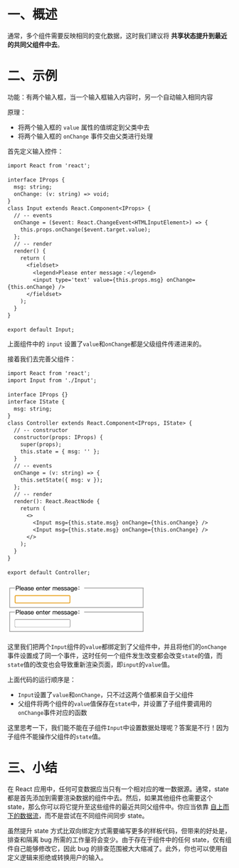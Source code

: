 # 一、概述

通常，多个组件需要反映相同的变化数据，这时我们建议将 **共享状态提升到最近的共同父组件中去**。

# 二、示例

功能：有两个输入框，当一个输入框输入内容时，另一个自动输入相同内容

原理：

- 将两个输入框的 `value` 属性的值绑定到父类中去
- 将两个输入框的 `onChange` 事件交由父类进行处理

首先定义输入控件：

```tsx
import React from 'react';

interface IProps {
  msg: string;
  onChange: (v: string) => void;
}
class Input extends React.Component<IProps> {
  // -- events
  onChange = ($event: React.ChangeEvent<HTMLInputElement>) => {
    this.props.onChange($event.target.value);
  };
  // -- render
  render() {
    return (
      <fieldset>
        <legend>Please enter message：</legend>
        <input type='text' value={this.props.msg} onChange={this.onChange} />
      </fieldset>
    );
  }
}

export default Input;
```

上面组件中的 `input` 设置了`value`和`onChange`都是父级组件传递进来的。

接着我们去完善父组件：

```tsx
import React from 'react';
import Input from './Input';

interface IProps {}
interface IState {
  msg: string;
}
class Controller extends React.Component<IProps, IState> {
  // -- constructor
  constructor(props: IProps) {
    super(props);
    this.state = { msg: '' };
  }
  // -- events
  onChange = (v: string) => {
    this.setState({ msg: v });
  };
  // -- render
  render(): React.ReactNode {
    return (
      <>
        <Input msg={this.state.msg} onChange={this.onChange} />
        <Input msg={this.state.msg} onChange={this.onChange} />
      </>
    );
  }
}

export default Controller;
```

![](IMGS/promote.gif)

这里我们把两个`Input`组件的`value`都绑定到了父组件中，并且将他们的`onChange`事件设置成了同一个事件，这时任何一个组件发生改变都会改变`state`的值，而`state`值的改变也会导致重新渲染页面，即`input`的`value`值。

上面代码的运行顺序是：

- `Input`设置了`value`和`onChange`，只不过这两个值都来自于父组件
- 父组件将两个组件的`value`值保存在`state`中，并设置了子组件要调用的`onChange`事件对应的函数

这里思考一下，我们能不能在子组件`Input`中设置数据处理呢？答案是不行！因为子组件不能操作父组件的`state`值。

# 三、小结

在 React 应用中，任何可变数据应当只有一个相对应的唯一数据源。通常，state 都是首先添加到需要渲染数据的组件中去。然后，如果其他组件也需要这个 state，那么你可以将它提升至这些组件的最近共同父组件中。你应当依靠 [自上而下的数据流](https://zh-hans.reactjs.org/docs/state-and-lifecycle.html#the-data-flows-down)，而不是尝试在不同组件间同步 state。

虽然提升 state 方式比双向绑定方式需要编写更多的样板代码，但带来的好处是，排查和隔离 bug 所需的工作量将会变少。由于存在于组件中的任何 state，仅有组件自己能够修改它，因此 bug 的排查范围被大大缩减了。此外，你也可以使用自定义逻辑来拒绝或转换用户的输入。